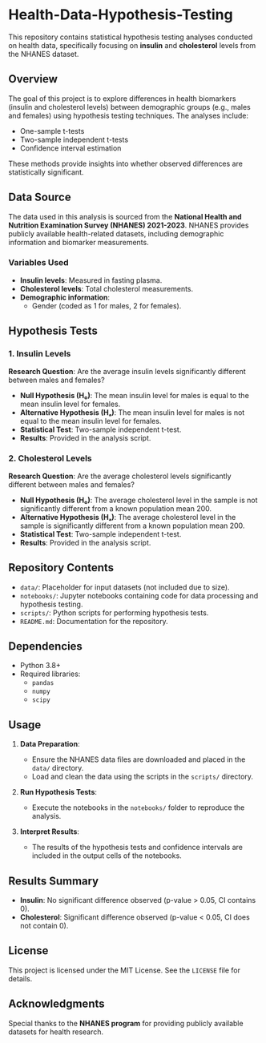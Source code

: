 # Health-Data-Hypothesis-Testing

This repository contains statistical hypothesis testing analyses conducted on health data, specifically focusing on **insulin** and **cholesterol** levels from the NHANES dataset.

## Overview

The goal of this project is to explore differences in health biomarkers (insulin and cholesterol levels) between demographic groups (e.g., males and females) using hypothesis testing techniques. The analyses include:

- One-sample t-tests
- Two-sample independent t-tests
- Confidence interval estimation

These methods provide insights into whether observed differences are statistically significant.

## Data Source

The data used in this analysis is sourced from the **National Health and Nutrition Examination Survey (NHANES) 2021-2023**. NHANES provides publicly available health-related datasets, including demographic information and biomarker measurements.

### Variables Used
- **Insulin levels**: Measured in fasting plasma.
- **Cholesterol levels**: Total cholesterol measurements.
- **Demographic information**:
  - Gender (coded as 1 for males, 2 for females).

## Hypothesis Tests

### 1. Insulin Levels
**Research Question**: Are the average insulin levels significantly different between males and females?

- **Null Hypothesis (H₀)**: The mean insulin level for males is equal to the mean insulin level for females.
- **Alternative Hypothesis (Hₐ)**: The mean insulin level for males is not equal to the mean insulin level for females.
- **Statistical Test**: Two-sample independent t-test.
- **Results**: Provided in the analysis script.

### 2. Cholesterol Levels
**Research Question**: Are the average cholesterol levels significantly different between males and females?

- **Null Hypothesis (H₀)**: The average cholesterol level in the sample is not significantly different from a known population mean 200.
- **Alternative Hypothesis (Hₐ)**: The average cholesterol level in the sample is significantly different from a known population mean 200.
- **Statistical Test**: Two-sample independent t-test.
- **Results**: Provided in the analysis script.

## Repository Contents

- `data/`: Placeholder for input datasets (not included due to size).
- `notebooks/`: Jupyter notebooks containing code for data processing and hypothesis testing.
- `scripts/`: Python scripts for performing hypothesis tests.
- `README.md`: Documentation for the repository.

## Dependencies

- Python 3.8+
- Required libraries:
  - `pandas`
  - `numpy`
  - `scipy`


## Usage

1. **Data Preparation**:
   - Ensure the NHANES data files are downloaded and placed in the `data/` directory.
   - Load and clean the data using the scripts in the `scripts/` directory.

2. **Run Hypothesis Tests**:
   - Execute the notebooks in the `notebooks/` folder to reproduce the analysis.

3. **Interpret Results**:
   - The results of the hypothesis tests and confidence intervals are included in the output cells of the notebooks.

## Results Summary
- **Insulin**: No significant difference observed (p-value > 0.05, CI contains 0).
- **Cholesterol**: Significant difference observed (p-value < 0.05, CI does not contain 0).

## License
This project is licensed under the MIT License. See the `LICENSE` file for details.

## Acknowledgments
Special thanks to the **NHANES program** for providing publicly available datasets for health research.
